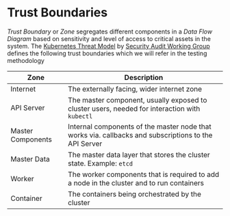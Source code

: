 # Trust Boundaries

*Trust Boundary* or *Zone* segregates different components in a *Data Flow Diagram* based on sensitivity and level of access to critical assets in the system. The [Kubernetes Threat Model](https://github.com/kubernetes/community/raw/master/wg-security-audit/findings/Kubernetes%20Threat%20Model.pdf) by [Security Audit Working Group](https://github.com/kubernetes/community/raw/master/wg-security-audit/) defines the following trust boundaries which we will refer in the testing methodology

| Zone              | Description                                                                                          |
| ----------------- | ---------------------------------------------------------------------------------------------------- |
| Internet          | The externally facing, wider internet zone                                                           |
| API Server        | The master component, usually exposed to cluster users, needed for interaction with `kubectl`        |
| Master Components | Internal components of the master node that works via. callbacks and subscriptions to the API Server |
| Master Data       | The master data layer that stores the cluster state. Example: `etcd`                                 |
| Worker            | The worker components that is required to add a node in the cluster and to run containers            |
| Container         | The containers being orchestrated by the cluster                                                     |
